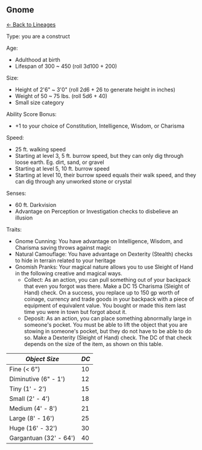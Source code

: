 ## Gnome

[<- Back to Lineages](./index.md)

Type: you are a construct

Age:

- Adulthood at birth
- Lifespan of 300 ~ 450 (roll 3d100 + 200)

Size:

- Height of 2'6" ~ 3'0" (roll 2d6 + 26 to generate height in inches)
- Weight of 50 ~ 75 lbs. (roll 5d6 + 40)
- Small size category

Ability Score Bonus:

- +1 to your choice of Constitution, Intelligence, Wisdom, or Charisma

Speed:

- 25 ft. walking speed
- Starting at level 3, 5 ft. burrow speed, but they can only dig through loose earth. Eg. dirt, sand, or gravel
- Starting at level 5, 10 ft. burrow speed
- Starting at level 10, their burrow speed equals their walk speed, and they can dig through any unworked stone or crystal

Senses:

- 60 ft. Darkvision
- Advantage on Perception or Investigation checks to disbelieve an illusion 

Traits:

- Gnome Cunning: You have advantage on Intelligence, Wisdom, and Charisma saving throws against magic
- Natural Camouflage: You have advantage on Dexterity (Stealth) checks to hide in terrain related to your heritage
- Gnomish Pranks: Your magical nature allows you to use Sleight of Hand in the following creative and magical ways.
	- Collect: As an action, you can pull something out of your backpack that even you forgot was there. Make a DC 15 Charisma (Sleight of Hand) check. On a success, you replace up to 150 gp worth of coinage, currency and trade goods in your backpack with a piece of equipment of equivalent value. You bought or made this item last time you were in town but forgot about it.
	- Deposit: As an action, you can place something abnormally large in someone's pocket. You must be able to lift the object that you are stowing in someone's pocket, but they do not have to be able to do so. Make a Dexterity (Sleight of Hand) check. The DC of that check depends on the size of the item, as shown on this table.

| *Object Size*            | *DC*  |
| ---------------------- | --- |
| Fine (< 6")            | 10  |
| Diminutive (6" - 1')   | 12  |
| Tiny (1' - 2')         | 15  |
| Small (2' - 4')        | 18  |
| Medium (4' - 8')       | 21  |
| Large (8' - 16')       | 25  |
| Huge (16' - 32')       | 30  |
| Gargantuan (32' - 64') | 40  |
 